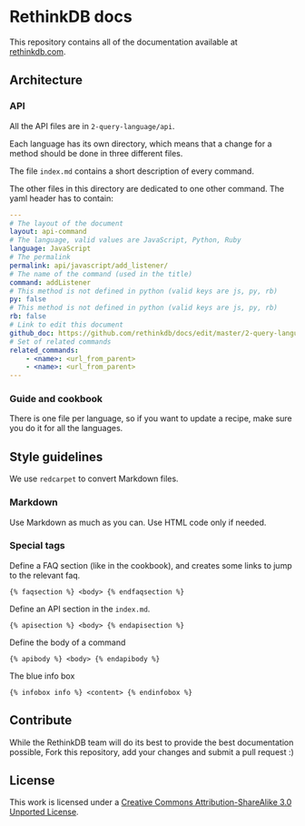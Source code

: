 # RethinkDB docs #

This repository contains all of the documentation available at [rethinkdb.com](http://www.rethinkdb.com).

## Architecture ##

### API ###
All the API files are in `2-query-language/api`.

Each language has its own directory, which means that a change for a method should be
done in three different files.

The file `index.md` contains a short description of every command.

The other files in this directory are dedicated to one other command.
The yaml header has to contain:
```yaml
---
# The layout of the document
layout: api-command
# The language, valid values are JavaScript, Python, Ruby
language: JavaScript
# The permalink
permalink: api/javascript/add_listener/
# The name of the command (used in the title)
command: addListener
# This method is not defined in python (valid keys are js, py, rb)
py: false
# This method is not defined in python (valid keys are js, py, rb)
rb: false
# Link to edit this document
github_doc: https://github.com/rethinkdb/docs/edit/master/2-query-language/api/javascript/accessing-rql/addListener.md
# Set of related commands
related_commands:
    - <name>: <url_from_parent>
    - <name>: <url_from_parent>
---
```



### Guide and cookbook ###
There is one file per language, so if you want to update a recipe, make sure you do it
for all the languages.


## Style guidelines ##
We use `redcarpet` to convert Markdown files.


### Markdown ###
Use Markdown as much as you can. Use HTML code only if needed.


### Special tags ###
Define a FAQ section (like in the cookbook), and creates some links to jump to the relevant faq.
```
{% faqsection %} <body> {% endfaqsection %}
```


Define an API section in the `index.md`.
```
{% apisection %} <body> {% endapisection %}
```

Define the body of a command
```
{% apibody %} <body> {% endapibody %}
```



The blue info box
```
{% infobox info %} <content> {% endinfobox %}
```



## Contribute ##

While the RethinkDB team will do its best to provide the best documentation possible, 
Fork this repository, add your changes and submit a pull request :)

## License ##

This work is licensed under a [Creative Commons Attribution-ShareAlike 3.0 Unported License](http://creativecommons.org/licenses/by-sa/3.0/).




